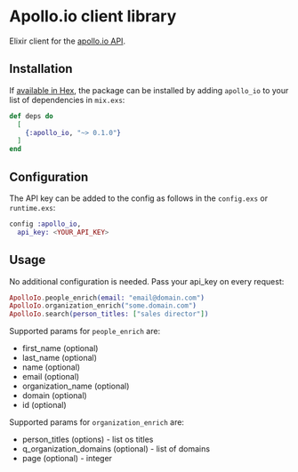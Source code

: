 # Apollo.io client library

Elixir client for the [apollo.io API](https://apolloio.github.io/apollo-api-docs/?shell#introduction).

## Installation

If [available in Hex](https://hex.pm/docs/publish), the package can be installed
by adding `apollo_io` to your list of dependencies in `mix.exs`:

```elixir
def deps do
  [
    {:apollo_io, "~> 0.1.0"}
  ]
end
```

## Configuration

The API key can be added to the config as follows in the `config.exs` or `runtime.exs`:

```elixir
config :apollo_io,
  api_key: <YOUR_API_KEY>
```

## Usage

No additional configuration is needed.
Pass your api_key on every request:

```elixir
ApolloIo.people_enrich(email: "email@domain.com")
ApolloIo.organization_enrich("some.domain.com")
ApolloIo.search(person_titles: ["sales director"])
```

Supported params for `people_enrich` are:

- first_name (optional)
- last_name (optional)
- name (optional)
- email (optional)
- organization_name (optional)
- domain (optional)
- id (optional)

Supported params for `organization_enrich` are:

- person_titles (options) - list os titles
- q_organization_domains (optional) - list of domains
- page (optional) - integer
